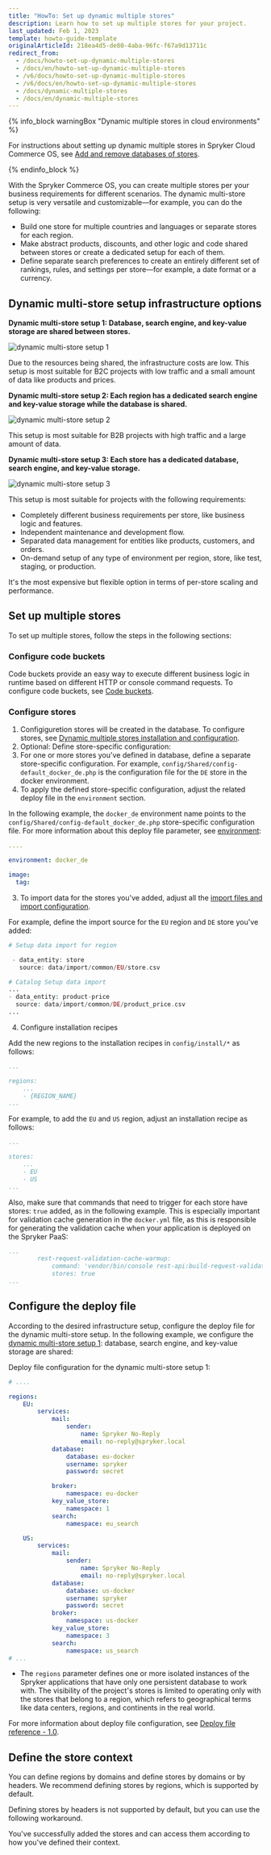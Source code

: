 ```yaml
---
title: "HowTo: Set up dynamic multiple stores"
description: Learn how to set up multiple stores for your project.
last_updated: Feb 1, 2023
template: howto-guide-template
originalArticleId: 218ea4d5-de80-4aba-96fc-f67a9d13711c
redirect_from:
  - /docs/howto-set-up-dynamic-multiple-stores
  - /docs/en/howto-set-up-dynamic-multiple-stores
  - /v6/docs/howto-set-up-dynamic-multiple-stores
  - /v6/docs/en/howto-set-up-dynamic-multiple-stores
  - /docs/dynamic-multiple-stores
  - /docs/en/dynamic-multiple-stores
---
```


{% info_block warningBox "Dynamic multiple stores in cloud environments" %}

For instructions about setting up dynamic multiple stores in Spryker Cloud Commerce OS, see [Add and remove databases of stores](/docs/cloud/dev/spryker-cloud-commerce-os/multi-store-setups/add-and-remove-databases-of-stores.html).

{% endinfo_block %}

With the Spryker Commerce OS, you can create multiple stores per your business requirements for different scenarios. 
The dynamic multi-store setup is very versatile and customizable—for example, you can do the following:

* Build one store for multiple countries and languages or separate stores for each region.
* Make abstract products, discounts, and other logic and code shared between stores or create a dedicated setup for each of them.
* Define separate search preferences to create an entirely different set of rankings, rules, and settings per store—for example, a date format or a currency.

## Dynamic multi-store setup infrastructure options

**Dynamic multi-store setup 1: Database, search engine, and key-value storage are shared between stores.**

![dynamic multi-store setup 1](/images/howto-set-up-dynamic-multiple-stores/dynamic-multi-store-setup-configuration-option-1.png)

Due to the resources being shared, the infrastructure costs are low. This setup is most suitable for B2C projects with low traffic and a small amount of data like products and prices.


**Dynamic multi-store setup 2: Each region has a dedicated search engine and key-value storage while the database is shared.**

![dynamic multi-store setup 2](/images/howto-set-up-dynamic-multiple-stores/dynamic-multi-store-setup-configuration-option-2.png)

This setup is most suitable for B2B projects with high traffic and a large amount of data.

**Dynamic multi-store setup 3: Each store has a dedicated database, search engine, and key-value storage.**

![dynamic multi-store setup 3](/images/howto-set-up-dynamic-multiple-stores/dynamic-multi-store-setup-configuration-option-3.png)

This setup is most suitable for projects with the following requirements:

* Completely different business requirements per store, like business logic and features.
* Independent maintenance and development flow.
* Separated data management for entities like products, customers, and orders.
* On-demand setup of any type of environment per region, store, like test, staging, or production.

It's the most expensive but flexible option in terms of per-store scaling and performance.

## Set up multiple stores

To set up multiple stores, follow the steps in the following sections:

### Configure code buckets

Code buckets provide an easy way to execute different business logic in runtime based on different HTTP or console command requests. To configure code buckets, see [Code buckets](/docs/scos/dev/architecture/code-buckets.html).

### Configure stores

1. Configiguretion stores will be created in the database. To configure stores, see [Dynamic multiple stores installation and configuration](/docs/scos/dev/feature-integration-guides/202212.0/dynamic-multiple-stores.html).
2. Optional: Define store-specific configuration:
  1. For one or more stores you've defined in database, define a separate store-specific configuration. For example, `config/Shared/config-default_docker_de.php` is the configuration file for the `DE` store in the docker environment.
  2. To apply the defined store-specific configuration, adjust the related deploy file in the `environment` section.

  In the following example, the `docker_de` environment name points to the `config/Shared/config-default_docker_de.php` store-specific configuration file. For more information about this deploy file parameter, see [environment](/docs/scos/dev/the-docker-sdk/{{site.version}}/deploy-file/deploy-file-reference-1.0.html#environment):

  ```yaml
  ....

  environment: docker_de

  image:
    tag:
  ```

3. To import data for the stores you've added, adjust all the [import files and import configuration](/docs/scos/dev/data-import/{{site.version}}/data-importers-overview-and-implementation.html).

For example, define the import source for the `EU` region and  `DE` store you've added:

```php
# Setup data import for region 

 - data_entity: store
   source: data/import/common/EU/store.csv

# Catalog Setup data import
...
- data_entity: product-price
  source: data/import/common/DE/product_price.csv
...   
```

4. Configure installation recipes

Add the new regions to the installation recipes in `config/install/*` as follows:

```yaml
...

regions:
    ...
    - {REGION_NAME}
...    
```

For example, to add the `EU` and `US` region, adjust an installation recipe as follows:

```yaml
...

stores:
    ...
    - EU
    - US
...    
```

Also, make sure that commands that need to trigger for each store have stores: `true` added, as in the following example. This is especially important for validation cache generation in the `docker.yml` file, as this is responsible for generating the validation cache when your application is deployed on the Spryker PaaS:

```yaml
...
        rest-request-validation-cache-warmup:
            command: 'vendor/bin/console rest-api:build-request-validation-cache'
            stores: true
...
```

## Configure the deploy file

According to the desired infrastructure setup, configure the deploy file for the dynamic multi-store setup. In the following example, we configure the [dynamic multi-store setup 1](#multi-store-setup-infrastructure-options): database, search engine, and key-value storage are shared:

Deploy file configuration for the dynamic multi-store setup 1:

```yaml
# ....

regions:
    EU:
        services:
            mail:
                sender:
                    name: Spryker No-Reply
                    email: no-reply@spryker.local
            database:
                database: eu-docker
                username: spryker
                password: secret

            broker:
                namespace: eu-docker
            key_value_store:
                namespace: 1
            search:
                namespace: eu_search

    US:
        services:
            mail:
                sender:
                    name: Spryker No-Reply
                    email: no-reply@spryker.local
            database:
                database: us-docker
                username: spryker
                password: secret
            broker:
                namespace: us-docker
            key_value_store:
                namespace: 3
            search:
                namespace: us_search
# ...                      
```

* The `regions` parameter defines one or more isolated instances of the Spryker applications that have only one persistent database to work with. The visibility of the project's stores is limited to operating only with the stores that belong to a region, which refers to geographical terms like data centers, regions, and continents in the real world.

For more information about deploy file configuration, see [Deploy file reference - 1.0](/docs/scos/dev/the-docker-sdk/{{site.version}}/deploy-file/deploy-file-reference-1.0.html).

## Define the store context

You can define regions by domains and define stores by domains or by headers. We recommend defining stores by regions, which is supported by default.  

Defining stores by headers is not supported by default, but you can use the following workaround.

You've successfully added the stores and can access them according to how you've defined their context.


